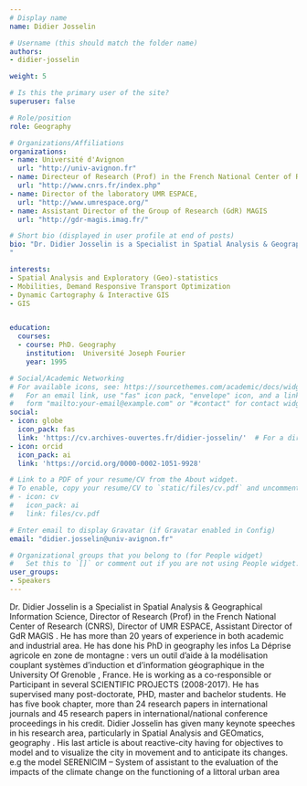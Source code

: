 ```yaml
---
# Display name
name: Didier Josselin

# Username (this should match the folder name)
authors:
- didier-josselin

weight: 5

# Is this the primary user of the site?
superuser: false

# Role/position
role: Geography

# Organizations/Affiliations
organizations:
- name: Université d'Avignon
  url: "http://univ-avignon.fr"
- name: Directeur of Research (Prof) in the French National Center of Research (CNRS)
  url: "http://www.cnrs.fr/index.php"
- name: Director of the laboratory UMR ESPACE,
  url: "http://www.umrespace.org/"
- name: Assistant Director of the Group of Research (GdR) MAGIS
  url: "http://gdr-magis.imag.fr/"

# Short bio (displayed in user profile at end of posts)
bio: "Dr. Didier Josselin is a Specialist in Spatial Analysis & Geographical Information Science, Director of Research (Prof) in the French National Center of Research (CNRS), Director of UMR ESPACE, Assistant Director of GdR MAGIS . He has more than 20 years of experience in both academic and industrial area. He has done his PhD in geography.
"

interests:
- Spatial Analysis and Exploratory (Geo)-statistics
- Mobilities, Demand Responsive Transport Optimization
- Dynamic Cartography & Interactive GIS
- GIS


education:
  courses:
  - course: PhD. Geography
    institution:  Université Joseph Fourier
    year: 1995

# Social/Academic Networking
# For available icons, see: https://sourcethemes.com/academic/docs/widgets/#icons
#   For an email link, use "fas" icon pack, "envelope" icon, and a link in the
#   form "mailto:your-email@example.com" or "#contact" for contact widget.
social:
- icon: globe
  icon_pack: fas
  link: 'https://cv.archives-ouvertes.fr/didier-josselin/'  # For a direct email link, use "mailto:test@example.org".
- icon: orcid
  icon_pack: ai
  link: 'https://orcid.org/0000-0002-1051-9928'

# Link to a PDF of your resume/CV from the About widget.
# To enable, copy your resume/CV to `static/files/cv.pdf` and uncomment the lines below.
# - icon: cv
#   icon_pack: ai
#   link: files/cv.pdf

# Enter email to display Gravatar (if Gravatar enabled in Config)
email: "didier.josselin@univ-avignon.fr"

# Organizational groups that you belong to (for People widget)
#   Set this to `[]` or comment out if you are not using People widget.
user_groups:
- Speakers
---
```


Dr. Didier Josselin is a Specialist in Spatial Analysis & Geographical Information Science, Director of Research (Prof) in the French National Center of Research (CNRS), Director of UMR ESPACE, Assistant Director of GdR MAGIS . He has more than 20 years of experience in both academic and industrial area. He has done his PhD in geography les infos La Déprise agricole en zone de montagne : vers un outil d’aide à la modélisation couplant systèmes d’induction et d’information géographique in the University Of Grenoble , France. He is working as a co-responsible or Participant in several SCIENTIFIC PROJECTS (2008-2017). He has supervised many post-doctorate, PHD, master and bachelor students. He has five book chapter, more than 24 research papers in international journals and 45 research papers in international/national conference proceedings in his credit. Didier Josselin has given many keynote speeches in his research area, particularly in Spatial Analysis and GEOmatics, geography . His last article is about reactive-city having for objectives to model and to visualize the city in movement and to anticipate its changes. e.g the model SERENICIM – System of assistant to the evaluation of the impacts of the climate change on the functioning of a littoral urban area
